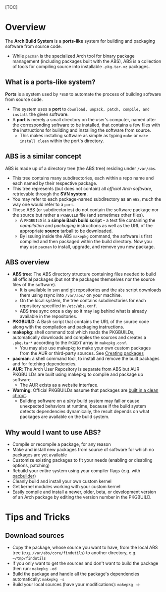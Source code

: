 [TOC]

# Overview
The **Arch Build System** is a **ports-like** system for building and packaging software from source code.
- While `pacman` is the specialized Arch tool for binary package management (including packages built with the ABS), ABS is a collection of tools for compiling source into installable `.pkg.tar.xz` packages.

## What is a ports-like system?
**Ports** is a system used by `*BSD` to automate the process of building software from source code.
- The system uses a **port** to `download, unpack, patch, compile, and install` the given  software.
- A **port** is merely a small directory on the user's computer, named after the corresponding software to be installed, that contains a few files with the instructions for building and installing the software from source.
	+ This makes installing software as simple as typing `make` or `make install clean` within the port's directory.

## ABS is a similar concept
ABS is made up of a directory tree (the ABS tree) residing under `/var/abs`.
- This tree contains many subdirectories, each within a repo name and each named by their respective package.
- This tree represents (but does not contain) all *official Arch software*, retrievable through the **SVN system**.
- You may refer to each package-named subdirectory as an `ABS`, much the way one would refer to a `port`.
- These ABS (or subdirectories) do not contain the software package nor the source but rather a `PKGBUILD` file (and sometimes other files).
	+ A `PKGBUILD` is a **simple Bash build script** - a text file containing the *compilation* and *packaging* instructions as well as the URL of the appropriate **source** tarball to be downloaded.
	+ By issuing inside the ABS `makepkg` command, the software is first compiled and then packaged within the build directory. Now you may use `pacman` to install, upgrade, and remove you new package.

## ABS overview
- **ABS tree**: The ABS directory structure containing files needed to build all official packages (but not the packages themselves nor the source files of the software).
	+ It is available in [svn](https://www.archlinux.org/svn/) and [git](https://projects.archlinux.org/svntogit/packages.git/) repositories and the `abs` script downloads them using rsync into `/var/abs/` on your machine.
	+ On the local system, the tree contains subdirectories for each repository specified in `/etc/abs.conf`.
	+ ABS tree sync once a day so it may lag behind what is already available in the repositories.
- **PKGBUILD**: A Bash script that contains the URL of the source code along with the compilation and packaging instructions.
- **makepkg**: shell command tool which reads the PKGBUILDs, automatically downloads and compiles the sources and creates a `.pkg.tar*` according to the `PKGEXT` array in `makepkg.conf`.
	+ You may also use makepkg to make your own custom packages from the AUR or third-party sources. See [Creating packages](https://wiki.archlinux.org/index.php/Creating_packages)
- **pacman**: a shell command tool, to install and remove the built packages and for fetching dependencies.
- **AUR**: The Arch User Repository is separate from ABS but AUR PKGBUILDs are built using makepkg to compile and package up software.
	+ The AUR exists as a website interface.
- **Warning**: Official PKGBUILDs assume that packages are [built in a clean chroot](https://wiki.archlinux.org/index.php/DeveloperWiki:Building_in_a_Clean_Chroot).
	+ Building software on a *dirty* build system may fail or cause unexpected behaviors at runtime, because if the build system detects dependencies dynamically, the result depends on what packages are available on the build system.

## Why would I want to use ABS?
- Compile or recompile a package, for any reason
- Make and install new packages from source of software for which no packages are yet available
- Customize existing packages to fit your needs (enabling or disabling options, patching)
- Rebuild your entire system using your compiler flags (e.g. with [pacbuilder](https://wiki.archlinux.org/index.php/Pacbuilder))
- Cleanly build and install your own custom kernel
- Get kernel modules working with your custom kernel
- Easily compile and install a newer, older, beta, or development version of an Arch package by editing the version number in the PKGBUILD.

# Tips and Tricks
## Download sources
- Copy the package, whose source you want to have, from the local ABS tree (e.g. `/var/abs/core/findutils`) to another directory, e.g. `~/tmp/findutils`
- If you only want to get the sources and don't want to build the package then run: `makepkg -od`
- Build the package and handle all the package's dependencies automatically: `makepkg -s`
- Build your local sources (have your modifications): `makepkg -e`
